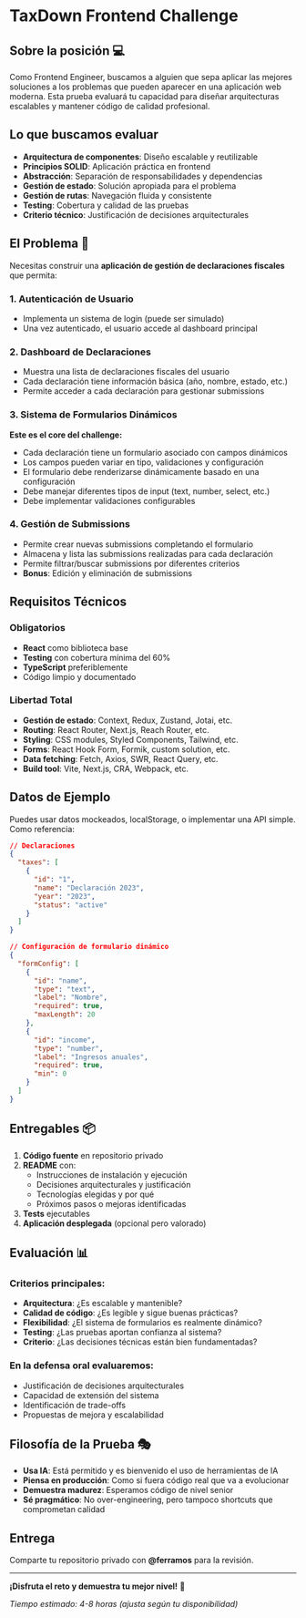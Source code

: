 # TaxDown Frontend Challenge

## Sobre la posición 💻
Como Frontend Engineer, buscamos a alguien que sepa aplicar las mejores soluciones a los problemas que pueden aparecer en una aplicación web moderna. Esta prueba evaluará tu capacidad para diseñar arquitecturas escalables y mantener código de calidad profesional.

## Lo que buscamos evaluar
- **Arquitectura de componentes**: Diseño escalable y reutilizable
- **Principios SOLID**: Aplicación práctica en frontend  
- **Abstracción**: Separación de responsabilidades y dependencias
- **Gestión de estado**: Solución apropiada para el problema
- **Gestión de rutas**: Navegación fluida y consistente
- **Testing**: Cobertura y calidad de las pruebas
- **Criterio técnico**: Justificación de decisiones arquitecturales

## El Problema 🎯

Necesitas construir una **aplicación de gestión de declaraciones fiscales** que permita:

### 1. Autenticación de Usuario
- Implementa un sistema de login (puede ser simulado)
- Una vez autenticado, el usuario accede al dashboard principal

### 2. Dashboard de Declaraciones
- Muestra una lista de declaraciones fiscales del usuario
- Cada declaración tiene información básica (año, nombre, estado, etc.)
- Permite acceder a cada declaración para gestionar submissions

### 3. Sistema de Formularios Dinámicos
**Este es el core del challenge:**
- Cada declaración tiene un formulario asociado con campos dinámicos
- Los campos pueden variar en tipo, validaciones y configuración
- El formulario debe renderizarse dinámicamente basado en una configuración
- Debe manejar diferentes tipos de input (text, number, select, etc.)
- Debe implementar validaciones configurables

### 4. Gestión de Submissions
- Permite crear nuevas submissions completando el formulario
- Almacena y lista las submissions realizadas para cada declaración
- Permite filtrar/buscar submissions por diferentes criterios
- **Bonus**: Edición y eliminación de submissions

## Requisitos Técnicos

### Obligatorios
- **React** como biblioteca base
- **Testing** con cobertura mínima del 60%
- **TypeScript** preferiblemente
- Código limpio y documentado

### Libertad Total
- **Gestión de estado**: Context, Redux, Zustand, Jotai, etc.
- **Routing**: React Router, Next.js, Reach Router, etc.
- **Styling**: CSS modules, Styled Components, Tailwind, etc.
- **Forms**: React Hook Form, Formik, custom solution, etc.
- **Data fetching**: Fetch, Axios, SWR, React Query, etc.
- **Build tool**: Vite, Next.js, CRA, Webpack, etc.

## Datos de Ejemplo

Puedes usar datos mockeados, localStorage, o implementar una API simple. Como referencia:

```json
// Declaraciones
{
  "taxes": [
    {
      "id": "1",
      "name": "Declaración 2023",
      "year": "2023",
      "status": "active"
    }
  ]
}

// Configuración de formulario dinámico
{
  "formConfig": [
    {
      "id": "name",
      "type": "text",
      "label": "Nombre",
      "required": true,
      "maxLength": 20
    },
    {
      "id": "income",
      "type": "number",
      "label": "Ingresos anuales",
      "required": true,
      "min": 0
    }
  ]
}
```

## Entregables 📦

1. **Código fuente** en repositorio privado
2. **README** con:
   - Instrucciones de instalación y ejecución
   - Decisiones arquitecturales y justificación
   - Tecnologías elegidas y por qué
   - Próximos pasos o mejoras identificadas
3. **Tests** ejecutables
4. **Aplicación desplegada** (opcional pero valorado)

## Evaluación 📊

### Criterios principales:
- **Arquitectura**: ¿Es escalable y mantenible?
- **Calidad de código**: ¿Es legible y sigue buenas prácticas?
- **Flexibilidad**: ¿El sistema de formularios es realmente dinámico?
- **Testing**: ¿Las pruebas aportan confianza al sistema?
- **Criterio**: ¿Las decisiones técnicas están bien fundamentadas?

### En la defensa oral evaluaremos:
- Justificación de decisiones arquitecturales
- Capacidad de extensión del sistema
- Identificación de trade-offs
- Propuestas de mejora y escalabilidad

## Filosofía de la Prueba 🎭

- **Usa IA**: Está permitido y es bienvenido el uso de herramientas de IA
- **Piensa en producción**: Como si fuera código real que va a evolucionar
- **Demuestra madurez**: Esperamos código de nivel senior
- **Sé pragmático**: No over-engineering, pero tampoco shortcuts que comprometan calidad

## Entrega
Comparte tu repositorio privado con **@ferramos** para la revisión.

---

**¡Disfruta el reto y demuestra tu mejor nivel!** 🚀

*Tiempo estimado: 4-8 horas (ajusta según tu disponibilidad)* 
